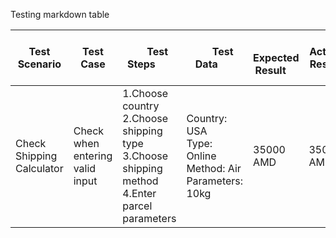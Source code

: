 Testing markdown table

|Test Scenario | Test Case | &nbsp; &nbsp; &nbsp; Test Steps &nbsp; &nbsp; &nbsp;  | &nbsp; &nbsp; &nbsp; Test Data &nbsp; &nbsp; &nbsp; | &nbsp; &nbsp; Expected Result &nbsp; &nbsp; | &nbsp; &nbsp; Actual Result &nbsp; &nbsp; | Status |
|--------------|-----------|----------------------|-----------|-----------------|---------------|--------|
| Check Shipping Calculator | Check when entering valid input|  1.Choose country<br> 2.Choose shipping type<br> 3.Choose shipping method <br> 4.Enter parcel parameters| Country: USA <br> Type: Online <br> Method: Air <br> Parameters: 10kg | 35000 AMD | 35000 AMD | pass |

